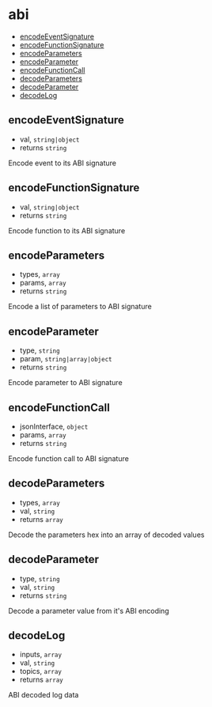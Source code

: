 # abi

+ [encodeEventSignature](#encodeEventSignature)
+ [encodeFunctionSignature](#encodeFunctionSignature)
+ [encodeParameters](#encodeParameters)
+ [encodeParameter](#encodeParameter)
+ [encodeFunctionCall](#encodeFunctionCall)
+ [decodeParameters](#decodeParameters)
+ [decodeParameter](#decodeParameter)
+ [decodeLog](#decodeLog)

## encodeEventSignature

+ val, `string|object`
+ returns `string` 

Encode event to its ABI signature

## encodeFunctionSignature

+ val, `string|object`
+ returns `string` 

Encode function to its ABI signature

## encodeParameters

+ types, `array`
+ params, `array`
+ returns `string` 

Encode a list of parameters to ABI signature

## encodeParameter

+ type, `string`
+ param, `string|array|object`
+ returns `string` 

Encode parameter to ABI signature

## encodeFunctionCall

+ jsonInterface, `object`
+ params, `array`
+ returns `string` 

Encode function call to ABI signature

## decodeParameters

+ types, `array`
+ val, `string`
+ returns `array` 

Decode the parameters hex into an array of decoded values

## decodeParameter

+ type, `string`
+ val, `string`
+ returns `string` 

Decode a parameter value from it's ABI encoding

## decodeLog

+ inputs, `array`
+ val, `string`
+ topics, `array`
+ returns `array` 

ABI decoded log data

